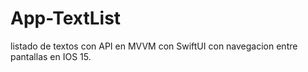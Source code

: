 # App-TextList
 listado de textos con API en MVVM con SwiftUI con navegacion entre pantallas en IOS 15.
